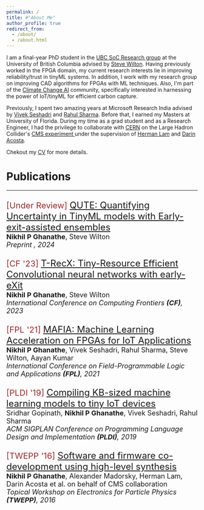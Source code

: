 ```yaml
---
permalink: /
title: #"About Me"
author_profile: true
redirect_from: 
  - /about/
  - /about.html
---
```


I am a final-year PhD student in the [UBC SoC Research group](https://soc.ece.ubc.ca/) at the University of British Columbia advised by [Steve Wilton](https://people.ece.ubc.ca/~stevew/). Having previously worked in the FPGA domain, my current research interests lie in improving reliability/trust in tinyML systems. In addition, I work with my research group on improving CAD algorithms for FPGAs with ML techniques. Also, I'm part of the [Climate Change AI](https://community.climatechange.ai/home) community, specifically interested in harnessing the power of IoT/tinyML for efficient carbon capture.

Previously, I spent two amazing years at Microsoft Research India advised by [Vivek Seshadri](https://www.microsoft.com/en-us/research/people/visesha/) and [Rahul Sharma](https://www.microsoft.com/en-us/research/people/rahsha/). Before that, I earned my Masters at University of Florida. During my time as a grad student and as a Research Engineer, I had the privilege to collaborate with [CERN](https://home.cern/) on the Large Hadron Collider's [CMS experiment ](https://cms.cern/) under the supervision of [Herman Lam](https://www.ece.ufl.edu/people/faculty/herman-lam/) and [Darin Acosta](https://www.phys.ufl.edu/~acosta/).  


Chekout my [CV](https://nikhilghanathe.github.io/files/NikhilPratapGhanatheCV.pdf) for more details.




<h1> Publications </h1>
<hr>

<p style="font-size:24px"> <span style="color:brown;font-size:22px">[Under Review] </span><a href=" ">QUTE: Quantifying Uncertainty in TinyML models with Early-exit-assisted ensembles</a><br><span style="font-size:18px"><b>Nikhil P Ghanathe</b>, Steve Wilton <br><em>Preprint <b></b>, 2024</em></span> </p>

<p style="font-size:24px"> <span style="color:brown;font-size:22px">[CF '23] </span><a href="https://arxiv.org/abs/2207.06613">T-RecX: Tiny-Resource Efficient Convolutional neural networks with early-eXit</a><br><span style="font-size:18px"><b>Nikhil P Ghanathe</b>, Steve Wilton <br><em>International Conference on Computing Frontiers <b>(CF)</b>, 2023</em></span> </p>

<p style="font-size:24px"> <span style="color:brown;font-size:22px">[FPL '21] </span><a href="https://arxiv.org/abs/2107.03653">MAFIA: Machine Learning Acceleration on FPGAs for IoT Applications</a><br><span style="font-size:18px"><b>Nikhil P Ghanathe</b>, Vivek Seshadri, Rahul Sharma, Steve Wilton, Aayan Kumar <br><em>International Conference on Field-Programmable Logic and Applications <b>(FPL)</b>, 2021</em></span> </p>


<p style="font-size:24px"> <span style="color:brown;font-size:22px">[PLDI '19] </span><a href="https://www.microsoft.com/en-us/research/uploads/prod/2018/10/pldi19-SeeDot.pdf">Compiling KB-sized machine learning models to tiny IoT devices</a><br><span style="font-size:18px"> Sridhar Gopinath, <b>Nikhil P Ghanathe</b>, Vivek Seshadri, Rahul Sharma <br><em>ACM SIGPLAN Conference on Programming Language Design and Implementation <b>(PLDI)</b>, 2019</em></span> </p>

<p style="font-size:24px"> <span style="color:brown;font-size:22px">[TWEPP '16] </span><a href="https://iopscience.iop.org/article/10.1088/1748-0221/12/01/C01083">Software and firmware co-development using high-level synthesis</a><br><span style="font-size:18px"> <b>Nikhil P Ghanathe</b>, Alexander Madorsky, Herman Lam, Darin Acosta et al. on behalf of CMS collaboration <br><em>Topical Workshop on Electronics for Particle Physics <b>(TWEPP)</b>, 2016</em></span> </p>